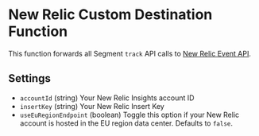 # New Relic Custom Destination Function

This function forwards all Segment `track` API calls to [New Relic Event API](https://docs.newrelic.com/docs/telemetry-data-platform/ingest-manage-data/ingest-apis/use-event-api-report-custom-events).

## Settings

- `accountId` (string) Your New Relic Insights account ID
- `insertKey` (string) Your New Relic Insert Key
- `useEuRegionEndpoint` (boolean) Toggle this option if your New Relic account is hosted in the EU region data center. Defaults to `false`.
